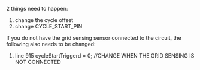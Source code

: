 2 things need to happen:
1. change the cycle offset
2. change CYCLE_START_PIN

If you do not have the grid sensing sensor connected to the circuit, the following also needs to be changed:
1. line 915   cycleStartTriggerd = 0; //CHANGE WHEN THE GRID SENSING IS NOT CONNECTED
